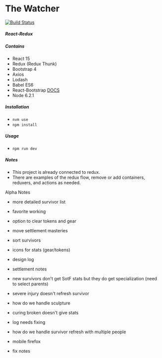 # The Watcher
[![Build Status](https://travis-ci.org/Playing-Indoors/KDM_WWW.svg?branch=master)](https://travis-ci.org/Playing-Indoors/KDM_WWW)

##### React-Redux
##### Contains
 - React 15
 - Redux (Redux Thunk)
 - Bootstrap 4
 - Axios
 - Lodash
 - Babel ES6
 - React-Bootstrap [DOCS](https://react-bootstrap.github.io/components.html)
 - Node 6.2.1

##### Installation
 - `nvm use`
 - `npm install`

##### Usage

- `npm run dev`

##### Notes
- This project is already connected to redux.
- There are examples of the redux flow, remove or add containers, reduxers, and actions as needed.


Alpha Notes
- more detailed survivor list
- favorite working
- option to clear tokens and gear
- move settlement masteries
- sort survivors
- icons for stats (gear/tokens)
- design log
- settlement notes

- new survivors don't get SotF stats but they do get specialization (need to select parents)
- severe injury doesn't refresh survivor
- how do we handle sculpture
- curing broken doesn't give stats
- log needs fixing
- how do we handle survivor refresh with multiple people
- mobile firefox
- fix notes

